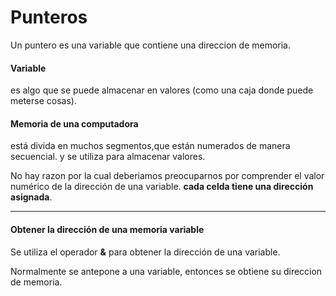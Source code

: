 # Punteros

Un puntero es una variable que contiene una direccion de memoria.
#### **Variable**
es algo que se puede almacenar en valores (como una caja donde puede meterse cosas).

#### **Memoria de una computadora**
está divida en muchos segmentos,que están numerados de manera secuencial. y se utiliza para almacenar valores.

No hay razon por la cual deberiamos preocuparnos por comprender el valor numérico de la dirección de una variable. **cada celda tiene una dirección asignada**.
___

#### **Obtener la dirección de una memoria variable**

Se utiliza el operador **&** para obtener la dirección de una variable.

Normalmente se antepone a una variable, entonces se obtiene su direccion de memoria.